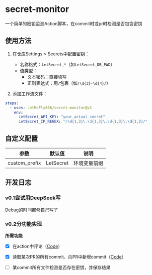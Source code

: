 <!--
 * @Author: LetMeFly
 * @Date: 2025-01-26 12:24:51
 * @LastEditors: LetMeFly.xyz
 * @LastEditTime: 2025-01-27 10:45:40
-->
# secret-monitor

一个简单的密钥监测Action脚本，在commit时或pr时检测是否包含密钥

## 使用方法

1. 在仓库Settings > Secrets中配置密钥：
   - 名称格式：`LetSecret_*`（如`LetSecret_DB_PWD`）
   - 值类型：
     - 文本密码：直接填写
     - 正则表达式：用`/`包裹（如`/\d{3}-\d{4}/`）

2. 添加工作流文件：

```yaml
steps:
  - uses: LetMeFly666/secret-monitor@v1
    env:
      LetSecret_API_KEY: "your_actual_secret"
      LetSecret_IP_REGEX: "/\d{1,3}\.\d{1,3}\.\d{1,3}\.\d{1,3}/"
```

## 自定义配置

| 参数          | 默认值   | 说明               |
|---------------|----------|--------------------|
| custom_prefix | LetSecret | 环境变量前缀       |

## 开发日志

### v0.1尝试用DeepSeek写

Debug的时间都够自己写了

### v0.2分功能实现

**所需功能**

- [x] 在action中评论（[Code](https://github.com/LetMeFly666/secret-monitor/blob/4281d9a07bd253fca65731369c9748affaa33074/.github/workflows/test.yml#L2-L23)）
- [x] 读取某次PR的所有commit、向PR中新增commit（[Code](https://github.com/LetMeFly666/secret-monitor/blob/a83dca97bb4aa694ee05153e00eda00ac8f31faf/.github/workflows/test.yml#L2-L38)）
- [ ] 某commit所有文件检测是否存在密钥，并保存结果

